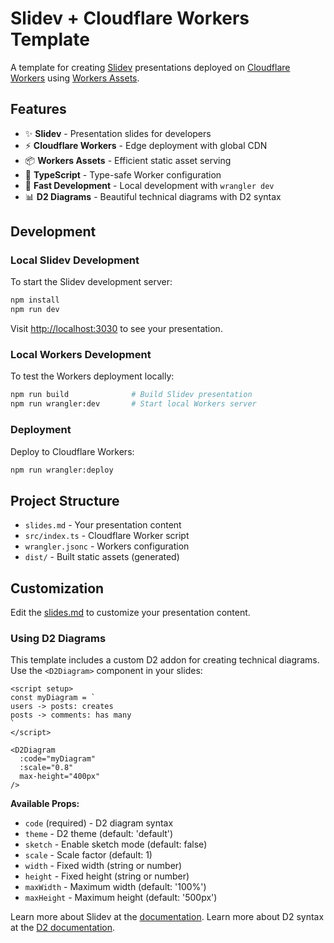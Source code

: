 # Slidev + Cloudflare Workers Template

A template for creating [Slidev](https://github.com/slidevjs/slidev) presentations deployed on [Cloudflare Workers](https://workers.cloudflare.com/) using [Workers Assets](https://developers.cloudflare.com/workers/static-assets/).

## Features

- ✨ **Slidev** - Presentation slides for developers
- ⚡ **Cloudflare Workers** - Edge deployment with global CDN
- 📦 **Workers Assets** - Efficient static asset serving
- 🎨 **TypeScript** - Type-safe Worker configuration
- 🚀 **Fast Development** - Local development with `wrangler dev`
- 📊 **D2 Diagrams** - Beautiful technical diagrams with D2 syntax

## Development

### Local Slidev Development

To start the Slidev development server:

```bash
npm install
npm run dev
```

Visit <http://localhost:3030> to see your presentation.

### Local Workers Development

To test the Workers deployment locally:

```bash
npm run build              # Build Slidev presentation
npm run wrangler:dev       # Start local Workers server
```

### Deployment

Deploy to Cloudflare Workers:

```bash
npm run wrangler:deploy
```

## Project Structure

- `slides.md` - Your presentation content
- `src/index.ts` - Cloudflare Worker script
- `wrangler.jsonc` - Workers configuration
- `dist/` - Built static assets (generated)

## Customization

Edit the [slides.md](./slides.md) to customize your presentation content.

### Using D2 Diagrams

This template includes a custom D2 addon for creating technical diagrams. Use the `<D2Diagram>` component in your slides:

```vue
<script setup>
const myDiagram = `
users -> posts: creates
posts -> comments: has many
`
</script>

<D2Diagram
  :code="myDiagram"
  :scale="0.8"
  max-height="400px"
/>
```

**Available Props:**
- `code` (required) - D2 diagram syntax
- `theme` - D2 theme (default: 'default')
- `sketch` - Enable sketch mode (default: false)
- `scale` - Scale factor (default: 1)
- `width` - Fixed width (string or number)
- `height` - Fixed height (string or number)
- `maxWidth` - Maximum width (default: '100%')
- `maxHeight` - Maximum height (default: '500px')

Learn more about Slidev at the [documentation](https://sli.dev/).
Learn more about D2 syntax at the [D2 documentation](https://d2lang.com/).
